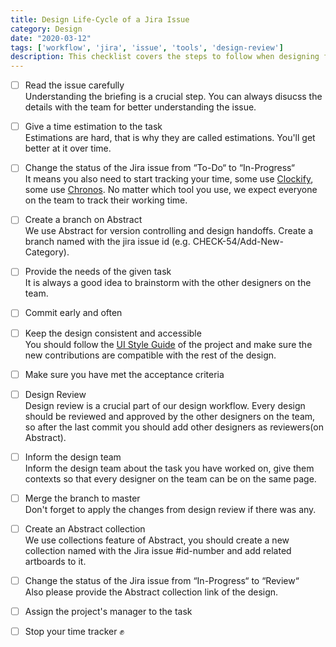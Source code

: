 ```yaml
---
title: Design Life-Cycle of a Jira Issue
category: Design
date: "2020-03-12"
tags: ['workflow', 'jira', 'issue', 'tools', 'design-review']
description: This checklist covers the steps to follow when designing for an ongoing project. The checklist for starting out to a new design project can be found in the design category. 
---
```


- [ ] Read the issue carefully  
Understanding the briefing is a crucial step. You can always disucss the details with the team for better understanding the issue.

- [ ] Give a time estimation to the task  
Estimations are hard, that is why they are called estimations. You'll get better at it over time. 

- [ ] Change the status of the Jira issue from “To-Do“ to “In-Progress“  
It means you also need to start tracking your time, some use [Clockify](https://clockify.me/), some use [Chronos](https://chronos.web-pal.com/). No matter which tool you use, we expect everyone on the team to track their working time. 

- [ ] Create a branch on Abstract  
We use Abstract for version controlling and design handoffs. Create a branch named with the jira issue id (e.g. CHECK-54/Add-New-Category). 

- [ ] Provide the needs of the given task  
It is always a good idea to brainstorm with the other designers on the team.

- [ ] Commit early and often  

- [ ] Keep the design consistent and accessible  
You should follow the [UI Style Guide](/checklist/essentials-of-ui-style-guide) of the project and make sure the new contributions are compatible with the rest of the design.

- [ ] Make sure you have met the acceptance criteria  

- [ ] Design Review  
Design review is a crucial part of our design workflow. Every design should be reviewed and approved by the other designers on the team, so after the last commit you should add other designers as reviewers(on Abstract).

- [ ] Inform the design team  
Inform the design team about the task you have worked on, give them contexts so that every designer on the team can be on the same page.

- [ ] Merge the branch to master  
Don't forget to apply the changes from design review if there was any.

- [ ] Create an Abstract collection  
We use collections feature of Abstract, you should create a new collection named with the Jira issue #id-number and add related artboards to it.

- [ ] Change the status of the Jira issue from “In-Progress“ to “Review“  
Also please provide the Abstract collection link of the design. 

- [ ] Assign the project's manager to the task  

- [ ] Stop your time tracker ✊  
